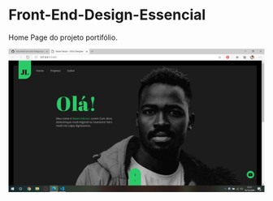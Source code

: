 # Front-End-Design-Essencial

Home Page do projeto portifólio. 

![enter image description here](https://github.com/FalconiN/Front-End-Design-Essencial/blob/master/img/homepage.png)

